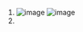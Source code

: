 1. ![image](https://github.com/aleksiua/opsys2023/assets/145049882/05f11e4a-c79f-4216-a24c-5731a952162a)
![image](https://github.com/aleksiua/opsys2023/assets/145049882/2f9cafb8-da4c-4dde-86fc-4b7f332155c5)
2. 
